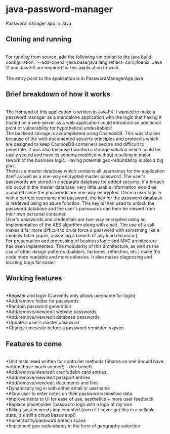 # java-password-manager
Password manager app in Java

## Cloning and running

<br/>
For running from source, add the following vm option to the java build configuration: `--add-opens=java.base/java.lang.reflect=com.jfoenix` 
Java 11 and JavaFX are required for this application to work.
<br/>
<br/>
The entry point to the application is in PasswordManagerApp.java

## Brief breakdown of how it works

<br/>
The frontend of this application is written in JavaFX. I wanted to make a password manager as a standalone application with the logic that having it hosted on a web server as a web application could introduce an additional point of vulnerability for hypothetical undesirables!
<br/>
The backend storage is accomplished using CosmosDB. This was chosen because of the well-documented secuirty principles and protocols which are designed to keep CosmosDB containers secure and difficult to penetrate. It was also because I wanted a storage solution which could be easily scaled and have its schema modified without resulting in major rework of the business logic. Having potential geo-redundancy is also a big plus.
<br/>
There is a master database which contains all usernames for the application itself as well as a one-way encrypted master password. The user's passwords are stored in a separate database for added security; if a breach did occur in the master database, very little usable information would be acquired since the passwords are one-way encrypted. Once a user logs in with a correct username and password, the key for the password database is retrieved using an azure function. This key is then used to unlock the password database and the user's passwords can then be viewed from their own personal container.
<br/>
User's passwords and credentials are two-way encrypted using an implementation of the AES algorithm along with a salt. The use of a salt makes it far more difficult to brute force a password with something like a rainbow table (again, assuming a breach of any kind did occur).
<br/>
For presentation and processing of business logic and MVC architecture has been implemented. The modularity of this architecture, as well as the use of other design patterns (builders, factories, reflection, etc.) make the code more readable and more cohesive. It also makes diagnosing and locating bugs far easier.
<br/>

## Working features

<br/>
*Register and login (Currently only allows username for login)
<br/>
*Add/remove folder for passwords
<br/>
*Random password generation
<br/>
*Add/remove/view/edit website passwords
<br/>
*Add/remove/view/edit database passwords
<br/>
*Update a user's master password
<br/>
*Change timescale before a password reminder is given
<br/>

## Features to come

<br/>
*Unit tests need written for controller methods (Shame on me! Should have written those much sooner!) - dev benefit
<br/>
*Add/remove/view/edit credit/debit card entries
<br/>
*Add/remove/view/edit passport entries
<br/>
*Add/remove/view/edit documents and files
<br/>
*Dynamically log in with either email or username
<br/>
*Allow user to enter notes on their passwords/sensitive data
<br/>
*Improvements to UI for ease of use, aesthetics + more user feedback
<br/>
*Replace placeholder 1password logo with a logo of my own
<br/>
*Billing system needs implemented (even if I never get this in a sellable state, it's still a cloud based app!)
<br/>
*Vulnerability/password breach scans
<br/>
*Implement geo-redundancy in the form of geography selection
<br/>
